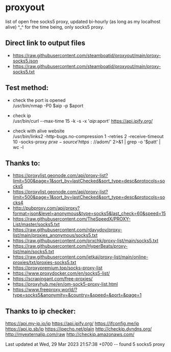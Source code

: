 # proxyout
list of open free socks5 proxy, updated bi-hourly (as long as my localhost alive) ^_^
for the time being, only socks5 proxy.


## Direct link to output files
- https://raw.githubusercontent.com/steamboatid/proxyout/main/proxy-socks5.json
- https://raw.githubusercontent.com/steamboatid/proxyout/main/proxy-socks5.txt


## Test method:
- check the port is opened\
/usr/bin/nmap -P0 $aip -p $aport

- check ip\
/usr/bin/curl --max-time 15 -k -s -x '$aip:$aport' https://api.ipify.org/

- check with alive website\
/usr/bin/links2 -http-bugs.no-compression 1 -retries 2 -receive-timeout 10
-socks-proxy $prxe -source 'https://$adom/'  2>&1 | grep -o '$patt' | wc -l


## Thanks to:
- https://proxylist.geonode.com/api/proxy-list?limit=500&page=1&sort_by=lastChecked&sort_type=desc&protocols=socks5
- https://proxylist.geonode.com/api/proxy-list?limit=500&page=1&sort_by=lastChecked&sort_type=desc&protocols=socks4
- http://pubproxy.com/api/proxy?format=json&level=anonymous&type=socks5&last_check=60&speed=15
- https://raw.githubusercontent.com/TheSpeedX/PROXY-List/master/socks5.txt
- https://raw.githubusercontent.com/rdavydov/proxy-list/main/proxies_anonymous/socks5.txt
- https://raw.githubusercontent.com/prxchk/proxy-list/main/socks5.txt
- https://raw.githubusercontent.com/HyperBeats/proxy-list/main/socks5.txt
- https://raw.githubusercontent.com/jetkai/proxy-list/main/online-proxies/txt/proxies-socks5.txt
- https://proxypremium.top/socks-proxy-list
- https://www.proxydocker.com/en/socks5-list/
- https://scrapingant.com/free-proxies/
- https://proxyhub.me/en/om-sock5-proxy-list.html
- https://www.freeproxy.world/?type=socks5&anonymity=&country=&speed=&port=&page=1

## Thanks to ip checker:
https://api.my-ip.io/ip
https://api.ipify.org/
https://ifconfig.me/ip
https://api.ip.sb/ip
https://ipecho.net/plain
http://checkip.dyndns.org/
http://myexternalip.com/raw
http://checkip.amazonaws.com/


Last updated at Wed, 29 Mar 2023 21:57:38 +0700 -- found 5 socks5 proxy